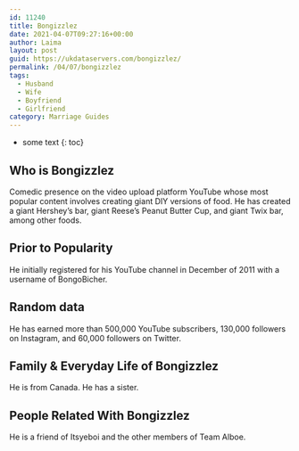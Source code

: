 ```yaml
---
id: 11240
title: Bongizzlez
date: 2021-04-07T09:27:16+00:00
author: Laima
layout: post
guid: https://ukdataservers.com/bongizzlez/
permalink: /04/07/bongizzlez
tags:
  - Husband
  - Wife
  - Boyfriend
  - Girlfriend
category: Marriage Guides
---
```


* some text
{: toc}


## Who is Bongizzlez
                  
                  
                  
Comedic presence on the video upload platform YouTube whose most popular content involves creating giant DIY versions of food. He has created a giant Hershey&#8217;s bar, giant Reese&#8217;s Peanut Butter Cup, and giant Twix bar, among other foods.
                  
              
            
              
            
                
                
                
## Prior to Popularity
                  
                  
                  
He initially registered for his YouTube channel in December of 2011 with a username of BongoBicher.
                  
              
            
              
            
                
                
                
## Random data
                  
                  
                  
He has earned more than 500,000 YouTube subscribers, 130,000 followers on Instagram, and 60,000 followers on Twitter.
                  
              
            
              
            
                
                
                
## Family & Everyday Life of Bongizzlez
                  
                  
                  
He is from Canada. He has a sister.
                  
              
            
              
            
                
                
                
## People Related With Bongizzlez
                  
                  
                  
He is a friend of Itsyeboi and the other members of Team Alboe.
                  
              
            
              
            
                
              
            
              
              
            
            
              
            
          
          
          